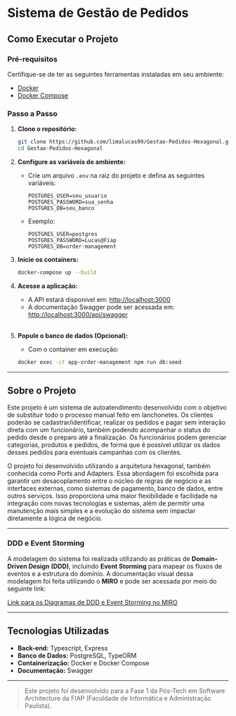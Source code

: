 # Sistema de Gestão de Pedidos

## **Como Executar o Projeto**
### **Pré-requisitos**
Certifique-se de ter as seguintes ferramentas instaladas em seu ambiente:
- [Docker](https://www.docker.com/)
- [Docker Compose](https://docs.docker.com/compose/)

### **Passo a Passo**
1. **Clone o repositório:**
      ```bash
      git clone https://github.com/limalucas99/Gestao-Pedidos-Hexagonal.git
      cd Gestao-Pedidos-Hexagonal
      ```

2. **Configure as variáveis de ambiente:**
    - Crie um arquivo `.env` na raiz do projeto e defina as seguintes variáveis:
      ```env
      POSTGRES_USER=seu_usuario
      POSTGRES_PASSWORD=sua_senha
      POSTGRES_DB=seu_banco
      ```
    - Exemplo:
      ```env
      POSTGRES_USER=postgres
      POSTGRES_PASSWORD=Lucas@Fiap
      POSTGRES_DB=order-management
      ```     


3. **Inicie os containers:**
     ```bash
     docker-compose up --build
     ```
   
4. **Acesse a aplicação:**
   - A API estará disponível em: [http://localhost:3000](http://localhost:3000)
   - A documentação Swagger pode ser acessada em: [http://localhost:3000/api/swagger](http://localhost:3000/api/swagger)  
   <br>  

5. **Popule o banco de dados (Opcional):**
    - Com o container em execução:
     ```bash  
     docker exec -it app-order-management npm run db:seed
     ```
---

## **Sobre o Projeto**
Este projeto é um sistema de autoatendimento desenvolvido com o objetivo de substituir todo o processo manual feito em lanchonetes. Os clientes poderão se cadastrar/identificar, realizar os pedidos e pagar sem interação direta com um funcionário, também podendo acompanhar o status do pedido desde o preparo até a finalização. Os funcionários podem gerenciar categorias, produtos e pedidos, de forma que é possível utilizar os dados desses pedidos para eventuais campanhas com os clientes.

O projeto foi desenvolvido utilizando a arquitetura hexagonal, também conhecida como Ports and Adapters. Essa abordagem foi escolhida para garantir um desacoplamento entre o núcleo de regras de negócio e as interfaces externas, como sistemas de pagamento, banco de dados, entre outros serviços. Isso proporciona uma maior flexibilidade e facilidade na integração com novas tecnologias e sistemas, além de permitir uma manutenção mais simples e a evolução do sistema sem impactar diretamente a lógica de negócio.

---

### **DDD e Event Storming**
A modelagem do sistema foi realizada utilizando as práticas de **Domain-Driven Design (DDD)**, incluindo **Event Storming** para mapear os fluxos de eventos e a estrutura do domínio. A documentação visual dessa modelagem foi feita utilizando o **MIRO** e pode ser acessada por meio do seguinte link:

[Link para os Diagramas de DDD e Event Storming no MIRO](https://miro.com/app/board/uXjVLG23_EE=/)

---

## **Tecnologias Utilizadas**
- **Back-end:** Typescript, Express
- **Banco de Dados:** PostgreSQL, TypeORM
- **Containerização:** Docker e Docker Compose
- **Documentação:** Swagger

---

> Este projeto foi desenvolvido para a Fase 1 da Pós-Tech em Software Architecture da FIAP (Faculdade de Informática e Administração Paulista).


